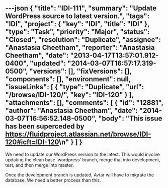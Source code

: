 ---json
{
  "title": "IDI-111",
  "summary": "Update WordPress source to latest version.",
  "tags": "IDI",
  "project": {
    "key": "IDI",
    "title": "IDI"
  },
  "type": "Task",
  "priority": "Major",
  "status": "Closed",
  "resolution": "Duplicate",
  "assignee": "Anastasia Cheetham",
  "reporter": "Anastasia Cheetham",
  "date": "2013-04-17T13:57:01.912-0400",
  "updated": "2014-03-07T16:57:17.319-0500",
  "versions": [],
  "fixVersions": [],
  "components": [],
  "environment": null,
  "issueLinks": [
    {
      "type": "Duplicate",
      "url": "/browse/IDI-120/",
      "key": "IDI-120"
    }
  ],
  "attachments": [],
  "comments": [
    {
      "id": "12881",
      "author": "Anastasia Cheetham",
      "date": "2014-03-07T16:56:52.148-0500",
      "body": "This issue has been superceded by <https://fluidproject.atlassian.net/browse/IDI-120#icft=IDI-120>\n"
    }
  ]
}
---
We need to update our WordPress version to the latest. This would involve updating the clean base 'wordpress' branch, merge that into development, test, and then merge into master.

Once the development branch is updated, Avtar will have to migrate the database. We need a better process than this.

        